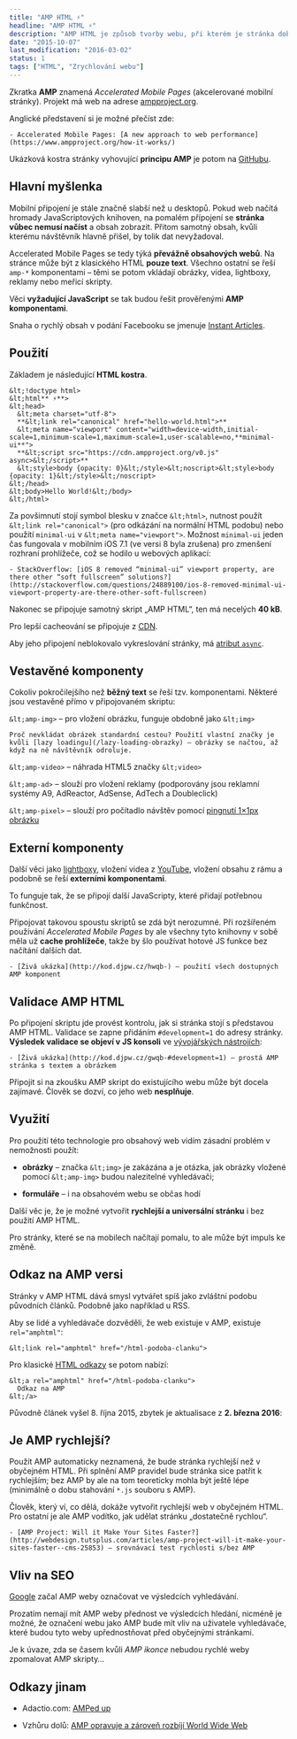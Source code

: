 ```yaml
---
title: "AMP HTML ⚡"
headline: "AMP HTML ⚡"
description: "AMP HTML je způsob tvorby webu, při kterém je stránka dobře uzpůsobena rychlému načítání na mobilních zařízeních."
date: "2015-10-07"
last_modification: "2016-03-02"
status: 1
tags: ["HTML", "Zrychlování webu"]
---
```


Zkratka **AMP** znamená *Accelerated Mobile Pages* (akcelerované mobilní stránky). Projekt má web na adrese [ampproject.org](https://www.ampproject.org/).

Anglické představení si je možné přečíst zde:

    - Accelerated Mobile Pages: [A new approach to web performance](https://www.ampproject.org/how-it-works/)

Ukázková kostra stránky vyhovující **principu AMP** je potom na [GitHubu](https://github.com/ampproject/amphtml).

## Hlavní myšlenka

Mobilní připojení je stále značně slabší než u desktopů. Pokud web načítá hromady JavaScriptových knihoven, na pomalém přípojení se **stránka vůbec nemusí načíst** a obsah zobrazit. Přitom samotný obsah, kvůli kterému návštěvník hlavně přišel, by tolik dat nevyžadoval.

Accelerated Mobile Pages se tedy týká **převážně obsahových webů**. Na stránce může být z klasického HTML **pouze text**. Všechno ostatní se řeší `amp-*` komponentami – těmi se potom vkládají obrázky, videa, lightboxy, reklamy nebo meřicí skripty.

Věci **vyžadující JavaScript** se tak budou řešit prověřenými **AMP komponentami**.

  Snaha o rychlý obsah v podání Facebooku se jmenuje [Instant Articles](/facebook-instant-articles).

## Použití

Základem je následující **HTML kostra**.

```
&lt;!doctype html>
&lt;html** ⚡**>
&lt;head>
  &lt;meta charset="utf-8">
  **&lt;link rel="canonical" href="hello-world.html">**
  &lt;meta name="viewport" content="width=device-width,initial-scale=1,minimum-scale=1,maximum-scale=1,user-scalable=no,**minimal-ui**">
  **&lt;script src="https://cdn.ampproject.org/v0.js" async>&lt;/script>**
  &lt;style>body {opacity: 0}&lt;/style>&lt;noscript>&lt;style>body {opacity: 1}&lt;/style>&lt;/noscript>
&lt;/head>
&lt;body>Hello World!&lt;/body>
&lt;/html>
```

Za povšimnutí stojí symbol blesku v značce `&lt;html>`, nutnost použít `&lt;link rel="canonical">` (pro odkázání na normální HTML podobu) nebo použití `minimal-ui` v `&lt;meta name="viewport">`. Možnost `minimal-ui` jeden čas fungovala v mobilním iOS 7.1 (ve versi 8 byla zrušena) pro zmenšení rozhraní prohlížeče, což se hodilo u webových aplikací:

    - StackOverflow: [iOS 8 removed “minimal-ui” viewport property, are there other “soft fullscreen” solutions?](http://stackoverflow.com/questions/24889100/ios-8-removed-minimal-ui-viewport-property-are-there-other-soft-fullscreen)

Nakonec se připojuje samotný skript „AMP HTML“, ten má necelých **40 kB**.

  Pro lepší cacheování se připojuje z [CDN](/cdn).

  Aby jeho připojení neblokovalo vykreslování stránky, má [atribut `async`](/async-defer#async).

## Vestavěné komponenty

Cokoliv pokročilejšího než **běžný text** se řeší tzv. komponentami. Některé jsou vestavěné přímo v připojovaném skriptu:

  `&lt;amp-img>` – pro vložení obrázku, funguje obdobně jako `&lt;img>`

    Proč nevkládat obrázek standardní cestou? Použití vlastní značky je kvůli [lazy loadingu](/lazy-loading-obrazky) – obrázky se načtou, až když na ně návštěvník odroluje.

`&lt;amp-video>` – náhrada HTML5 značky `&lt;video>`

  `&lt;amp-ad>` –	slouží pro vložení reklamy (podporovány jsou reklamní systémy A9, AdReactor, AdSense, AdTech a Doubleclick)

  `&lt;amp-pixel>` – slouží pro počítadlo návštěv pomocí [pingnutí 1×1px obrázku](/ajax#pingnout)

## Externí komponenty

Další věci jako [lightboxy](/lightbox), vložení videa z [YouTube](/youtube), vložení obsahu z rámu a podobně se řeší **externími komponentami**.

To funguje tak, že se připojí další JavaScripty, které přidají potřebnou funkčnost.

Připojovat takovou spoustu skriptů se zdá být nerozumné. Při rozšířeném používání *Accelerated Mobile Pages* by ale všechny tyto knihovny v sobě měla už **cache prohlížeče**, takže by šlo používat hotové JS funkce bez načítání dalších dat.

    - [Živá ukázka](http://kod.djpw.cz/hwqb-) – použití všech dostupných AMP komponent

## Validace AMP HTML

Po připojení skriptu jde provést kontrolu, jak si stránka stojí s představou AMP HTML. Validace se zapne přidáním `#development=1` do adresy stránky. **Výsledek validace se objeví v JS konsoli** ve [vývojářských nástrojích](/vyvojarske-nastroje):

    - [Živá ukázka](http://kod.djpw.cz/gwqb-#development=1) – prostá AMP stránka s textem a obrázkem

Připojit si na zkoušku AMP skript do existujícího webu může být docela zajímavé. Člověk se dozví, co jeho web **nesplňuje**.

## Využití

Pro použití této technologie pro obsahový web vidím zásadní problém v nemožnosti použít:

  - **obrázky** – značka `&lt;img>` je zakázána a je otázka, jak obrázky vložené pomocí `&lt;amp-img>` budou nalezitelné vyhledávači;

  - **formuláře** – i na obsahovém webu se občas hodí

Další věc je, že je možné vytvořit **rychlejší a universální stránku** i bez použití AMP HTML.

Pro stránky, které se na mobilech načítají pomalu, to ale může být impuls ke změně.

## Odkaz na AMP versi

Stránky v AMP HTML dává smysl vytvářet spíš jako zvláštní podobu původních článků. Podobně jako například u RSS.

Aby se lidé a vyhledávače dozvěděli, že web existuje v AMP, existuje `rel="amphtml"`:

```
&lt;link rel="amphtml" href="/html-podoba-clanku">
```

Pro klasické [HTML odkazy](/odkaz) se potom nabízí:

```
&lt;a rel="amphtml" href="/html-podoba-clanku">
  Odkaz na AMP
&lt;/a>
```

  Původně článek vyšel 8. října 2015, zbytek je aktualisace z **2. března 2016**:

## Je AMP rychlejší?

Použít AMP automaticky neznamená, že bude stránka rychlejší než v obyčejném HTML. Při splnění AMP pravidel bude stránka sice patřit k rychlejším; bez AMP by ale na tom teoreticky mohla být ještě lépe (minimálně o dobu stahování `*.js` souboru s AMP).

Člověk, který ví, co dělá, dokáže vytvořit rychlejší web v obyčejném HTML. Pro ostatní je ale AMP vodítko, jak udělat stránku „dostatečně rychlou“.

    - [AMP Project: Will it Make Your Sites Faster?](http://webdesign.tutsplus.com/articles/amp-project-will-it-make-your-sites-faster--cms-25853) – srovnávací test rychlosti s/bez AMP

## Vliv na SEO

[Google](/google) začal AMP weby označovat ve výsledcích vyhledávání.

Prozatím nemají mít AMP weby přednost ve výsledcích hledání, nicméně je možné, že označení webu jako AMP bude mít vliv na uživatele vyhledávače, které budou tyto weby upřednostňovat před obyčejnými stránkami.

Je k úvaze, zda se časem kvůli *AMP ikonce* nebudou rychlé weby zpomalovat AMP skripty…

## Odkazy jinam

  - Adactio.com: [AMPed up](https://adactio.com/journal/9646)

  - Vzhůru dolů: [AMP opravuje a zároveň rozbíjí World Wide Web](http://www.vzhurudolu.cz/blog/40-amp)